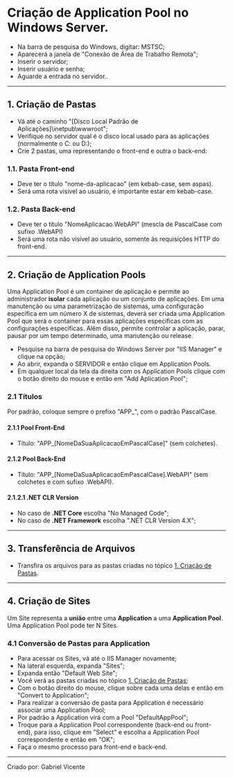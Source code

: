 # Criação de Application Pool no Windows Server.

- Na barra de pesquisa do Windows, digitar: MSTSC;
- Aparecerá a janela de "Conexão de Área de Trabalho Remota";
- Inserir o servidor;
- Inserir usuário e senha;
- Aguarde a entrada no servidor..

_____________________________
## 1. Criação de Pastas
- Vá até o caminho "[Disco Local Padrão de Aplicações]\inetpub\wwwroot";
- Verifique no servidor qual é o disco local usado para as aplicações (normalmente o C: ou D:);
- Crie 2 pastas, uma representando o front-end e outra o back-end:

### 1.1. Pasta Front-end
- Deve ter o título "nome-da-aplicacao" (em kebab-case, sem aspas).
- Será uma rota visível ao usuário, é importante estar em kebab-case.

### 1.2. Pasta Back-end
- Deve ter o título "NomeAplicacao.WebAPI" (mescla de PascalCase com sufixo .WebAPI)
- Será uma rota não visível ao usuário, somente às requisições HTTP do front-end. 

_____________________________
## 2. Criação de Application Pools
Uma Application Pool é um container de aplicação e permite ao administrador **isolar** cada aplicação ou um conjunto de aplicações. Em uma manutenção ou uma parametrização de sistemas, uma configuração específica em um número X de sistemas, deverá ser criada uma Application Pool que será o container para essas aplicações específicas com as configurações específicas. Além disso, permite controlar a aplicação, parar, pausar por um tempo determinado, uma manutenção ou release.

- Pesquise na barra de pesquisa do Windows Server por "IIS Manager" e clique na opção;
- Ao abrir, expanda o SERVIDOR e então clique em Application Pools.
- Em qualquer local da tela da direita com os Application Pools clique com o botão direito do mouse e então em "Add Aplication Pool";
### 2.1 Títulos
Por padrão, coloque sempre o prefixo "APP_", com o padrão PascalCase.

#### 2.1.1 Pool Front-End
- Título: "APP_[NomeDaSuaAplicacaoEmPascalCase]" (sem colchetes).

#### 2.1.2 Pool Back-End
- Título: "APP_[NomeDaSuaAplicacaoEmPascalCase].WebAPI" (sem colchetes e com sufixo .WebAPI).
#### 2.1.2.1 .NET CLR Version
- No caso de **.NET Core** escolha "No Managed Code";
- No caso de **.NET Framework** escolha ".NET CLR Version 4.X";

_____________________________
## 3. Transferência de Arquivos
- Transfira os arquivos para as pastas criadas no tópico [1. Criação de Pastas](#).

_____________________________
## 4. Criação de Sites
Um Site representa a **união** entre uma **Application** a uma **Application Pool**.
Uma Application Pool pode ter N Sites.

### 4.1 Conversão de Pastas para Application
- Para acessar os Sites, vá até o IIS Manager novamente;
- Na lateral esquerda, expanda "Sites";
- Expanda então "Default Web Site";
- Você verá as pastas criadas no tópico [1. Criação de Pastas](#);
- Com o botão direito do mouse, clique sobre cada uma delas e então em "Convert to Application";
- Para realizar a conversão de pasta para Application é necessário associar uma Application Pool;
- Por padrão a Application virá com a Pool "DefaultAppPool";
- Troque para a Application Pool correspondente (back-end ou front-end), para isso, clique em "Select" e escolha a Application Pool correspondente e então em "OK";
- Faça o mesmo processo para front-end e back-end.

______
Criado por:
Gabriel Vicente
